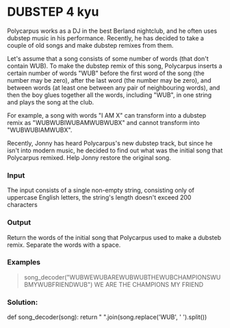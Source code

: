 # DUBSTEP 4 kyu

Polycarpus works as a DJ in the best Berland nightclub, and he often uses dubstep music in his performance. Recently, he has decided to take a couple of old songs and make dubstep remixes from them.

Let's assume that a song consists of some number of words (that don't contain WUB). To make the dubstep remix of this song, Polycarpus inserts a certain number of words "WUB" before the first word of the song (the number may be zero), after the last word (the number may be zero), and between words (at least one between any pair of neighbouring words), and then the boy glues together all the words, including "WUB", in one string and plays the song at the club.

For example, a song with words "I AM X" can transform into a dubstep remix as "WUBWUBIWUBAMWUBWUBX" and cannot transform into "WUBWUBIAMWUBX".

Recently, Jonny has heard Polycarpus's new dubstep track, but since he isn't into modern music, he decided to find out what was the initial song that Polycarpus remixed. Help Jonny restore the original song.

### Input
The input consists of a single non-empty string, consisting only of uppercase English letters, the string's length doesn't exceed 200 characters

### Output
Return the words of the initial song that Polycarpus used to make a dubsteb remix. Separate the words with a space.

### Examples
> song_decoder("WUBWEWUBAREWUBWUBTHEWUBCHAMPIONSWUBMYWUBFRIENDWUB")
> WE ARE THE CHAMPIONS MY FRIEND

### Solution:

  def song_decoder(song):
      return " ".join(song.replace('WUB', ' ').split())
